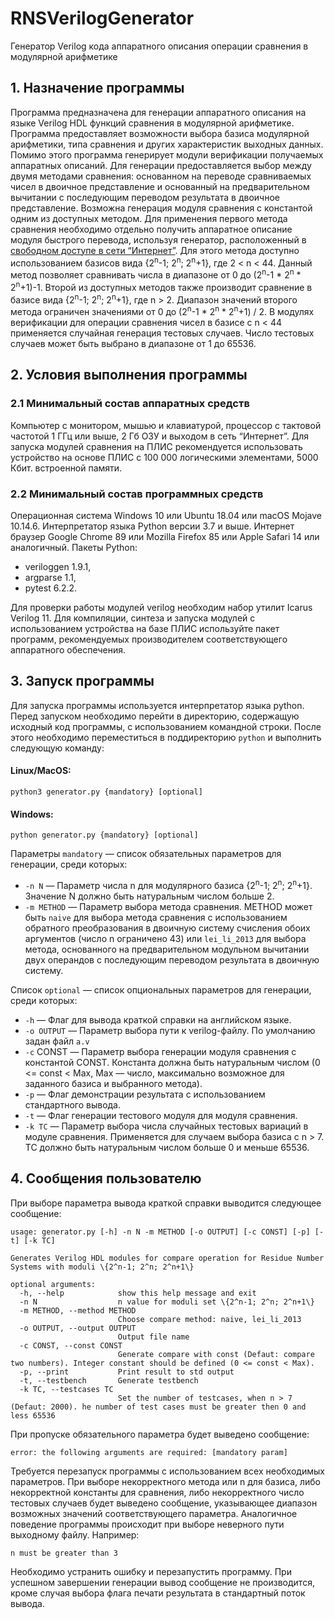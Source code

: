 # RNSVerilogGenerator 
Генератор Verilog кода аппаратного описания операции сравнения в модулярной арифметике 

## 1. Назначение программы
Программа предназначена для генерации аппаратного описания на языке Verilog HDL функций сравнения в модулярной арифметике. Программа предоставляет возможности выбора базиса модулярной арифметики, типа сравнения и других характеристик выходных данных. Помимо этого программа генерирует модули верификации получаемых аппаратных описаний. 
Для генерации предоставляется выбор между двумя методами сравнения: основанном на переводе сравниваемых чисел в двоичное представление и основанный на предварительном вычитании с последующим переводом результата в двоичное представление. Возможна генерация модуля сравнения с константой одним из доступных методом.
Для применения первого метода сравнения необходимо отдельно получить аппаратное описание модуля быстрого перевода, используя генератор, расположенный в [свободном доступе в сети “Интернет”](http://vscripts.ru/2012/reverse-converter-2supn-generator.php). Для этого метода доступно использованием базисов вида {2<sup>n</sup>-1; 2<sup>n</sup>; 2<sup>n</sup>+1}, где 2 < n < 44. Данный метод позволяет сравнивать числа в диапазоне от 0 до (2<sup>n</sup>-1 * 2<sup>n</sup> * 2<sup>n</sup>+1)-1. Второй из доступных методов также производит сравнение в базисе вида {2<sup>n</sup>-1; 2<sup>n</sup>; 2<sup>n</sup>+1}, где n > 2. Диапазон значений второго метода ограничен значениями от 0 до (2<sup>n</sup>-1 * 2<sup>n</sup> * 2<sup>n</sup>+1) / 2.
В модулях верификации для операции сравнения чисел в базисе с n < 44 применяется случайная генерация тестовых случаев. Число тестовых случаев может быть выбрано в диапазоне от 1 до 65536.

## 2. Условия выполнения программы
### 2.1 Минимальный состав аппаратных средств
Компьютер с монитором, мышью и клавиатурой, процессор с тактовой частотой 1 ГГц или выше, 2 Гб ОЗУ и выходом в сеть “Интернет”.
Для запуска модулей сравнения на ПЛИС рекомендуется использовать устройство на основе ПЛИС с 100 000 логическими элементами, 5000 Кбит. встроенной памяти.

### 2.2 Минимальный состав программных средств
Операционная система Windows 10 или Ubuntu 18.04 или macOS Mojave 10.14.6. Интерпретатор языка Python версии 3.7 и выше. Интернет браузер Google Chrome 89 или Mozilla Firefox 85 или Apple Safari 14 или аналогичный. Пакеты Python: 
- veriloggen 1.9.1, 
- argparse 1.1, 
- pytest 6.2.2. 

Для проверки работы модулей verilog необходим набор утилит Icarus Verilog 11. Для компиляции, синтеза и запуска модулей с использованием устройства на базе ПЛИС используйте пакет программ, рекомендуемых производителем соответствующего аппаратного обеспечения. 

## 3. Запуск программы
Для запуска программы используется интерпретатор языка python. Перед запуском необходимо перейти в директорию, содержащую исходный код программы, с использованием командной строки. После этого необходимо переместиться в поддиректорию `python` и выполнить следующую команду:

#### Linux/MacOS:
```
python3 generator.py {mandatory} [optional]
```
#### Windows:
```
python generator.py {mandatory} [optional]
```
Параметры `mandatory` — список обязательных параметров для генерации, среди которых:
- `-n N` — Параметр числа n для модулярного базиса {2<sup>n</sup>-1; 2<sup>n</sup>; 2<sup>n</sup>+1}. Значение N должно быть натуральным числом больше 2.
- `-m METHOD` — Параметр выбора метода сравнения. METHOD может быть `naive` для выбора метода сравнения с использованием обратного преобразования в двоичную систему счисления обоих аргументов (число n ограничено 43) или `lei_li_2013` для выбора метода, основанного на предварительном модульном вычитании двух операндов с последующим переводом результата в двоичную систему.

Список `optional` — список опциональных параметров для генерации, среди которых:
- `-h` — Флаг для вывода краткой справки на английском языке.
- `-o OUTPUT` — Параметр выбора пути к verilog-файлу. По умолчанию задан файл `a.v`
- `-c` CONST — Параметр выбора генерации модуля сравнения с константой CONST. Константа должна быть натуральным числом (0 <= const < Max, Max — число, максимально возможное для заданного базиса и выбранного метода). 
- `-p` — Флаг демонстрации результата с использованием стандартного вывода.
- `-t` — Флаг генерации тестового модуля для модуля сравнения.     
- `-k TC` — Параметр выбора числа случайных тестовых вариаций в модуле сравнения. Применяется для случаем выбора базиса с n > 7. TC должно быть натуральным числом больше 0 и меньше 65536. 

## 4. Сообщения пользователю
При выборе параметра вывода краткой справки выводится следующее сообщение: 

```
usage: generator.py [-h] -n N -m METHOD [-o OUTPUT] [-c CONST] [-p] [-t] [-k TC]

Generates Verilog HDL modules for compare operation for Residue Number Systems with moduli \{2^n-1; 2^n; 2^n+1\}

optional arguments:
  -h, --help            show this help message and exit
  -n N                  n value for moduli set \{2^n-1; 2^n; 2^n+1\}
  -m METHOD, --method METHOD
                        Choose compare method: naive, lei_li_2013
  -o OUTPUT, --output OUTPUT
                        Output file name
  -c CONST, --const CONST
                        Generate compare with const (Defaut: compare two numbers). Integer constant should be defined (0 <= const < Max).
  -p, --print           Print result to std output
  -t, --testbench       Generate testbench
  -k TC, --testcases TC
                        Set the number of testcases, when n > 7 (Defaut: 2000). he number of test cases must be greater then 0 and less 65536
```

При пропуске обязательного параметра будет выведено сообщение:
```
error: the following arguments are required: [mandatory param] 
```
Требуется перезапуск программы с использованием всех необходимых параметров.
При выборе некорректного метода или n для базиса, либо некорректной константы для сравнения, либо некорректного число тестовых случаев будет выведено сообщение, указывающее диапазон возможных значений соответствующего параметра. Аналогичное поведение программы происходит при выборе неверного пути  выходному файлу. Например: 
```
n must be greater than 3
```
Необходимо устранить ошибку и перезапустить программу.
При успешном завершении генерации вывод сообщение не производится, кроме случая выбора флага печати результата в стандартный поток вывода.
